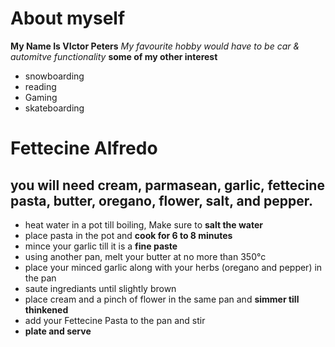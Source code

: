# About myself

**My Name Is VIctor Peters**
*My favourite hobby would have to be car & automitve functionality*
**some of my other interest**
- snowboarding
- reading
- Gaming
- skateboarding


# Fettecine Alfredo

## you will need cream, parmasean, garlic, fettecine pasta, butter, oregano, flower, salt, and pepper.

- heat water in a pot till boiling, Make sure to **salt the water**
- place pasta in the pot and **cook for 6 to 8 minutes**
- mince your garlic till it is a **fine paste**
- using another pan, melt your butter at no more than 350°c 
- place your minced garlic along with your herbs (oregano and pepper) in the pan
- saute ingrediants until slightly brown
- place cream  and a pinch of flower in the same pan and **simmer till thinkened**
-  add your Fettecine Pasta to the pan and stir
-  **plate and serve** 


 
